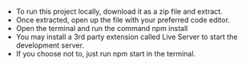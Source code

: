 - To run this project locally, download it as a zip file and extract. 
- Once extracted, open up the file with your preferred code editor. 
- Open the terminal and run the command npm install
- You may install a 3rd party extension called Live Server to start the development server.
- If you choose not to, just run npm start in the terminal. 

